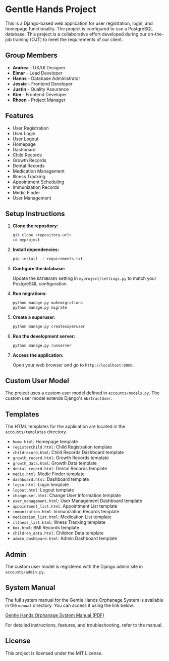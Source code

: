 # Gentle Hands Project

This is a Django-based web application for user registration, login, and homepage functionality. The project is configured to use a PostgreSQL database. This project is a collaborative effort developed during our on-the-job training (OJT) to meet the requirements of our client.

## Group Members

- **Andrea** - UX/UI Designer
- **Elmar** - Lead Developer
- **Hanns** - Database Administrator
- **Jessie** - Frontend Developer
- **Justin** - Quality Assurance
- **Kim** - Frontend Developer
- **Rhoen** - Project Manager

## Features

- User Registration
- User Login
- User Logout
- Homepage
- Dashboard
- Child Records
- Growth Records
- Dental Records
- Medication Management
- Illness Tracking
- Appointment Scheduling
- Immunization Records
- Medic Finder
- User Management

## Setup Instructions

1. **Clone the repository:**

    ```sh
    git clone <repository-url>
    cd myproject
    ```

2. **Install dependencies:**

    ```sh
    pip install -r requirements.txt
    ```

3. **Configure the database:**

    Update the `DATABASES` setting in `myproject/settings.py` to match your PostgreSQL configuration.

4. **Run migrations:**

    ```sh
    python manage.py makemigrations
    python manage.py migrate
    ```

5. **Create a superuser:**

    ```sh
    python manage.py createsuperuser
    ```

6. **Run the development server:**

    ```sh
    python manage.py runserver
    ```

7. **Access the application:**

    Open your web browser and go to `http://localhost:8000`.

## Custom User Model

The project uses a custom user model defined in `accounts/models.py`. The custom user model extends Django's `AbstractUser`.

## Templates

The HTML templates for the application are located in the `accounts/templates` directory.

- `home.html`: Homepage template
- `registerChild.html`: Child Registration template
- `childrecord.html`: Child Records Dashboard template
- `growth_record.html`: Growth Records template
- `growth_data.html`: Growth Data template
- `dental_record.html`: Dental Records template
- `medic.html`: Medic Finder template
- `dashboard.html`: Dashboard template
- `login.html`: Login template
- `logout.html`: Logout template
- `changeuser.html`: Change User Information template
- `user_management.html`: User Management Dashboard template
- `appointment_list.html`: Appointment List template
- `immunization.html`: Immunization Records template
- `medication_list.html`: Medication List template
- `illness_list.html`: Illness Tracking template
- `bmi.html`: BMI Records template
- `children_data.html`: Children Data template
- `admin_dashboard.html`: Admin Dashboard template

## Admin

The custom user model is registered with the Django admin site in `accounts/admin.py`.

## System Manual

The full system manual for the Gentle Hands Orphanage System is available in the `manual` directory. You can access it using the link below:

[Gentle Hands Orphanage System Manual (PDF)](./myproject/manual/Gentle%20Hands%20Orphanage%20System%20Manual.pdf)

For detailed instructions, features, and troubleshooting, refer to the manual.

## License

This project is licensed under the MIT License.